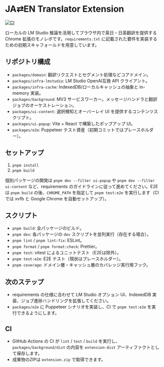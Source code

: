 # JA⇄EN Translator Extension

[![CI](https://github.com/xrm07/JAtoEN/actions/workflows/ci.yml/badge.svg)](https://github.com/xrm07/JAtoEN/actions/workflows/ci.yml)

ローカルの LM Studio 推論を活用してブラウザ内で英日・日英翻訳を提供する Chrome 拡張のモノレポです。`requirements.txt` に記載された要件を実装するための初期スキャフォールドを用意しています。

## リポジトリ構成

- `packages/domain`: 翻訳リクエストとセグメント処理などコアドメイン。
- `packages/infra-lmstudio`: LM Studio OpenAI互換 API クライアント。
- `packages/infra-cache`: IndexedDB/ローカルキャッシュの抽象と in-memory 実装。
- `packages/background`: MV3 サービスワーカー。メッセージハンドラと翻訳ジョブのオーケストレーション。
- `packages/ui-content`: 選択検知とオーバーレイ UI を提供するコンテンツスクリプト。
- `packages/ui-popup`: Vite + React で構築したポップアップ UI。
- `packages/e2e`: Puppeteer テスト資産（初期コミットではプレースホルダー）。

## セットアップ

1. `pnpm install`
2. `pnpm build`

個別パッケージの開発は `pnpm dev --filter ui-popup` や `pnpm dev --filter ui-content` など、requirements のガイドラインに従って進めてください。E2E は `pnpm build` の後、`CHROME_PATH` を指定して `pnpm test:e2e` を実行します（CI では xvfb と Google Chrome を自動セットアップ）。

## スクリプト

- `pnpm build`: 全パッケージのビルド。
- `pnpm dev`: 各パッケージの `dev` スクリプトを並列実行（存在する場合）。
- `pnpm lint` / `pnpm lint:fix`: ESLint。
- `pnpm format` / `pnpm format:check`: Prettier。
- `pnpm test`: vitest によるユニットテスト（E2Eは除外）。
- `pnpm test:e2e`: E2E テスト（現状はプレースホルダー）。
- `pnpm coverage`: ドメイン層・キャッシュ層のカバレッジ実行用フック。

## 次のステップ

- requirements の仕様に合わせて LM Studio オプション UI、IndexedDB 実装、ジョブ進捗ハンドリングを拡張してください。
- `packages/e2e` に Puppeteer シナリオを実装し、CI で `pnpm test:e2e` を実行できるようにします。

## CI

- GitHub Actions の CI が `lint` / `test` / `build` を実行し、`packages/background/dist` の内容を `extension-dist` アーティファクトとして保存します。
- 成果物のZIPは `extension.zip` で取得できます。
